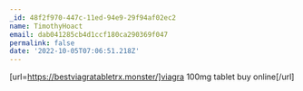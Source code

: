 ```yaml
---
_id: 48f2f970-447c-11ed-94e9-29f94af02ec2
name: TimothyHoact
email: dab041285cb4d1ccf180ca290369f047
permalink: false
date: '2022-10-05T07:06:51.218Z'
---
```

[url=https://bestviagratabletrx.monster/]viagra 100mg tablet buy online[/url]
